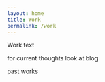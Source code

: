 ```yaml
---
layout: home
title: Work
permalink: /work
---
```


Work text

for current thoughts look at blog


past works

